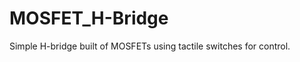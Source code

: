 MOSFET_H-Bridge
===============

Simple H-bridge built of MOSFETs using tactile switches for control.
